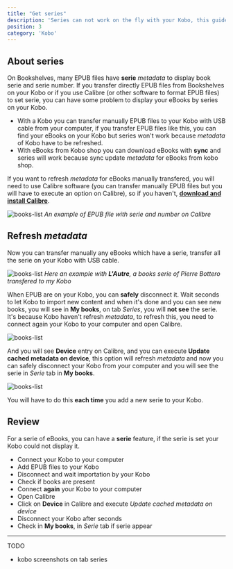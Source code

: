 ```yaml
---
title: "Get series"
description: 'Series can not work on the fly with your Kobo, this guide explain to force your Kobo to display it.'
position: 3
category: 'Kobo'
---
```


## About series

On Bookshelves, many EPUB files have **serie** *metadata* to display book serie and serie number. If you transfer directly EPUB files from Bookshelves on your Kobo or if you use Calibre (or other software to format EPUB files) to set serie, you can have some problem to display your eBooks by series on your Kobo.

- With a Kobo you can transfer manually EPUB files to your Kobo with USB cable from your computer, if you transfer EPUB files like this, you can find your eBooks on your Kobo but series won't work because *metadata* of Kobo have to be refreshed.
- With eBooks from Kobo shop you can download eBooks with **sync** and series will work because sync update *metadata* for eBooks from kobo shop.

If you want to refresh *metadata* for eBooks manually transfered, you will need to use Calibre software (you can transfer manually EPUB files but you will have to execute an option on Calibre), so if you haven't, [**download and install Calibre**](https://calibre-ebook.com).

![books-list](/images/guides/kobo-series/calibre-serie.webp)
*An example of EPUB file with serie and number on Calibre*

## Refresh *metadata*

Now you can transfer manually any eBooks which have a serie, transfer all the serie on your Kobo with USB cable.

![books-list](/images/guides/kobo-series/books-list.webp)
*Here an example with **L'Autre**, a books serie of Pierre Bottero transfered to my Kobo*

When EPUB are on your Kobo, you can **safely** disconnect it. Wait seconds to let Kobo to import new content and when it's done and you can see new books, you will see in **My books**, on tab *Series*, you will **not see** the serie. It's because Kobo haven't refresh *metadata*, to refresh this, you need to connect again your Kobo to your computer and open Calibre.

![books-list](/images/guides/kobo-series/calibre.webp)

And you will see **Device** entry on Calibre, and you can execute **Update cached metadata on device**, this option will refresh *metadata* and now you can safely disconnect your Kobo from your computer and you will see the serie in *Serie* tab in **My books**.

![books-list](/images/guides/kobo-series/calibre-options.webp)

You will have to do this **each time** you add a new serie to your Kobo.

## Review

For a serie of eBooks, you can have a **serie** feature, if the serie is set your Kobo could not display it.

- Connect your Kobo to your computer
- Add EPUB files to your Kobo
- Disconnect and wait importation by your Kobo
- Check if books are present
- Connect **again** your Kobo to your computer
- Open Calibre
- Click on **Device** in Calibre and execute *Update cached metadata on device*
- Disconnect your Kobo after seconds
- Check in **My books**, in *Serie* tab if serie appear

---

TODO

- kobo screenshots on tab series
